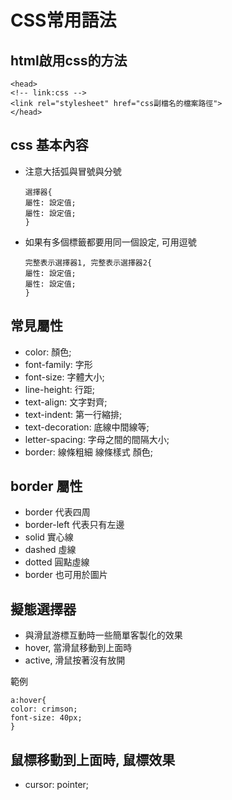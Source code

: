 # CSS常用語法
## html啟用css的方法
    <head>
    <!-- link:css -->
    <link rel="stylesheet" href="css副檔名的檔案路徑">
    </head>
## css 基本內容
* 注意大括弧與冒號與分號
  
      選擇器{
      屬性: 設定值;
      屬性: 設定值;
      }
* 如果有多個標籤都要用同一個設定, 可用逗號

      完整表示選擇器1, 完整表示選擇器2{
      屬性: 設定值;
      屬性: 設定值;
      }
## 常見屬性
* color: 顏色;
* font-family: 字形
* font-size: 字體大小;
* line-height: 行距;
* text-align: 文字對齊;
* text-indent: 第一行縮排;
* text-decoration: 底線中間線等;
* letter-spacing: 字母之間的間隔大小;
* border: 線條粗細 線條樣式 顏色;
## border 屬性
* border 代表四周
* border-left 代表只有左邊
* solid 實心線
* dashed 虛線
* dotted 圓點虛線
* border 也可用於圖片
## 擬態選擇器
* 與滑鼠游標互動時一些簡單客製化的效果
* hover, 當滑鼠移動到上面時
* active, 滑鼠按著沒有放開

範例
  
    a:hover{
    color: crimson;
    font-size: 40px;
    }
## 鼠標移動到上面時, 鼠標效果
* cursor: pointer;
